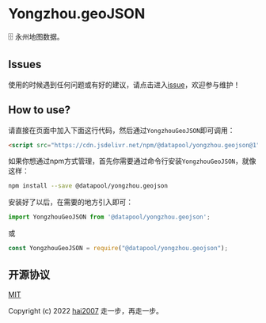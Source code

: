 # Yongzhou.geoJSON
🗄️ 永州地图数据。

## Issues
使用的时候遇到任何问题或有好的建议，请点击进入[issue](https://github.com/hai2007/datapool/issues)，欢迎参与维护！

## How to use?

请直接在页面中加入下面这行代码，然后通过```YongzhouGeoJSON```即可调用：

```html
<script src="https://cdn.jsdelivr.net/npm/@datapool/yongzhou.geojson@1"></script>
```

如果你想通过npm方式管理，首先你需要通过命令行安装``````YongzhouGeoJSON``````，就像这样：

```bash
npm install --save @datapool/yongzhou.geojson
```

安装好了以后，在需要的地方引入即可：

```js
import YongzhouGeoJSON from '@datapool/yongzhou.geojson';
```

或

```js
const YongzhouGeoJSON = require("@datapool/yongzhou.geojson");
```

开源协议
---------------------------------------
[MIT](https://github.com/hai2007/datapool/blob/master/LICENSE)

Copyright (c) 2022 [hai2007](https://hai2007.gitee.io/sweethome/) 走一步，再走一步。

